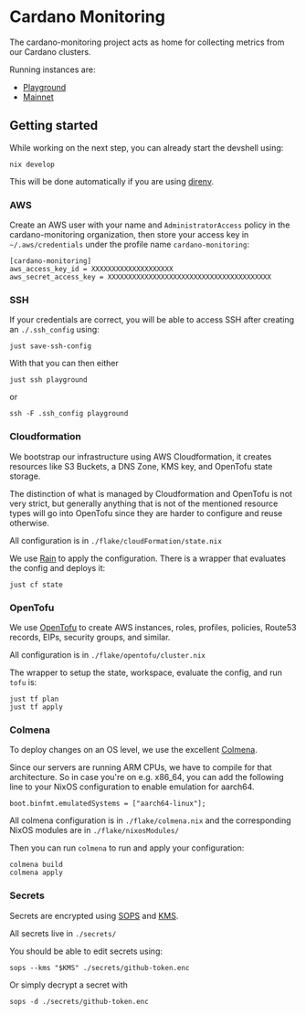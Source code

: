 # Cardano Monitoring

The cardano-monitoring project acts as home for collecting metrics from our
Cardano clusters.

Running instances are:

- [Playground](https://playground.monitoring.aws.iohkdev.io/)
- [Mainnet](https://mainnet.monitoring.aws.iohkdev.io/)

## Getting started

While working on the next step, you can already start the devshell using:

    nix develop

This will be done automatically if you are using [direnv](https://direnv.net/).

### AWS

Create an AWS user with your name and `AdministratorAccess` policy in the
cardano-monitoring organization, then store your access key in
`~/.aws/credentials` under the profile name `cardano-monitoring`:

    [cardano-monitoring]
    aws_access_key_id = XXXXXXXXXXXXXXXXXXXX
    aws_secret_access_key = XXXXXXXXXXXXXXXXXXXXXXXXXXXXXXXXXXXXXXXX

### SSH

If your credentials are correct, you will be able to access SSH after creating
an `./.ssh_config` using:

    just save-ssh-config

With that you can then either

    just ssh playground

or

    ssh -F .ssh_config playground

### Cloudformation

We bootstrap our infrastructure using AWS Cloudformation, it creates resources
like S3 Buckets, a DNS Zone, KMS key, and OpenTofu state storage.

The distinction of what is managed by Cloudformation and OpenTofu is not very
strict, but generally anything that is not of the mentioned resource types will
go into OpenTofu since they are harder to configure and reuse otherwise.

All configuration is in `./flake/cloudFormation/state.nix`

We use [Rain](https://github.com/aws-cloudformation/rain) to apply the
configuration. There is a wrapper that evaluates the config and deploys it:

    just cf state

### OpenTofu

We use [OpenTofu](https://opentofu.org/) to create AWS instances, roles,
profiles, policies, Route53 records, EIPs, security groups, and similar.

All configuration is in `./flake/opentofu/cluster.nix`

The wrapper to setup the state, workspace, evaluate the config, and run `tofu`
is:

    just tf plan
    just tf apply

### Colmena

To deploy changes on an OS level, we use the excellent
[Colmena](https://github.com/zhaofengli/colmena).

Since our servers are running ARM CPUs, we have to compile for that
architecture. So in case you're on e.g. x86_64, you can add the following line
to your NixOS configuration to enable emulation for aarch64.

    boot.binfmt.emulatedSystems = ["aarch64-linux"];

All colmena configuration is in `./flake/colmena.nix` and the corresponding
NixOS modules are in `./flake/nixosModules/`

Then you can run `colmena` to run and apply your configuration:

    colmena build
    colmena apply

### Secrets

Secrets are encrypted using [SOPS](https://github.com/getsops/sops)
and [KMS](https://aws.amazon.com/kms/).

All secrets live in `./secrets/`

You should be able to edit secrets using:

    sops --kms "$KMS" ./secrets/github-token.enc

Or simply decrypt a secret with

    sops -d ./secrets/github-token.enc 
